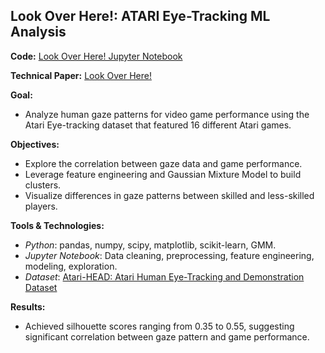## Look Over Here!: ATARI Eye-Tracking ML Analysis
**Code:** [Look Over Here! Jupyter Notebook](https://github.com/ahourani2000/Look-Over-Here/blob/main/MS%20Technical%20Paper.ipynb)

**Technical Paper:** [Look Over Here!](https://github.com/ahourani2000/Look-Over-Here/blob/main/Final%20MS%20Technical%20Paper.pdf)

**Goal:** 
- Analyze human gaze patterns for video game performance using the Atari Eye-tracking dataset that featured 16 different Atari games.

**Objectives:** 
- Explore the correlation between gaze data and game performance.
- Leverage feature engineering and Gaussian Mixture Model to build clusters.
- Visualize differences in gaze patterns between skilled and less-skilled players.

**Tools & Technologies:** 
- *Python*: pandas, numpy, scipy, matplotlib, scikit-learn, GMM.
- *Jupyter Notebook*: Data cleaning, preprocessing, feature engineering, modeling, exploration.
- *Dataset*: [Atari-HEAD: Atari Human Eye-Tracking and Demonstration Dataset](https://zenodo.org/records/3451402)

**Results:** 
- Achieved silhouette scores ranging from 0.35 to 0.55, suggesting significant correlation between gaze pattern and game performance.
